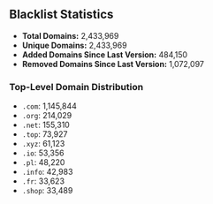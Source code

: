 ## Blacklist Statistics

- **Total Domains:** 2,433,969
- **Unique Domains:** 2,433,969
- **Added Domains Since Last Version:** 484,150
- **Removed Domains Since Last Version:** 1,072,097

### Top-Level Domain Distribution

-  `.com`: 1,145,844
-  `.org`: 214,029
-  `.net`: 155,310
-  `.top`: 73,927
-  `.xyz`: 61,123
-  `.io`: 53,356
-  `.pl`: 48,220
-  `.info`: 42,983
-  `.fr`: 33,623
-  `.shop`: 33,489
